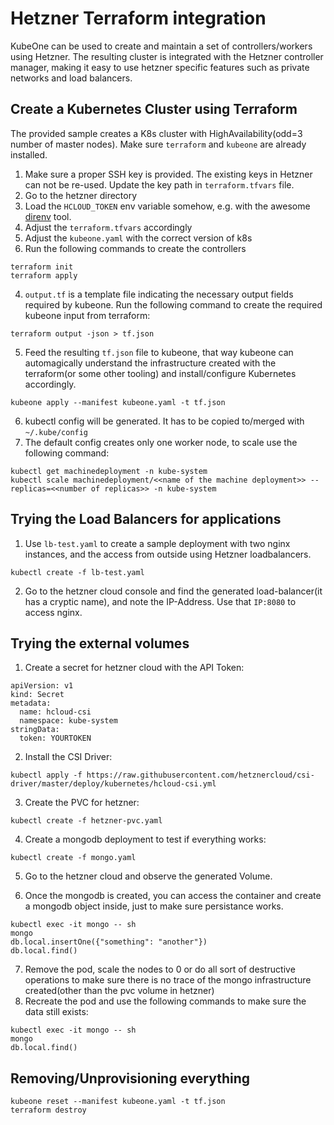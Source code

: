 # Hetzner Terraform integration 
KubeOne can be used to create and maintain a set of controllers/workers using Hetzner. The resulting cluster is integrated with the Hetzner controller manager, making it easy to use hetzner specific features such as private networks and load balancers.

## Create a Kubernetes Cluster using Terraform
The provided sample creates a K8s cluster with HighAvailability(odd=3 number of master nodes). Make sure `terraform` and `kubeone` are already installed.
1. Make sure a proper SSH key is provided. The existing keys in Hetzner can not be re-used. Update the key path in `terraform.tfvars` file.
2. Go to the hetzner directory
3. Load the `HCLOUD_TOKEN` env variable somehow, e.g. with the awesome [direnv](https://direnv.net/) tool.
4. Adjust the `terraform.tfvars` accordingly
5. Adjust the `kubeone.yaml` with the correct version of k8s
6. Run the following commands to create the controllers

```
terraform init
terraform apply
```
4. `output.tf` is a template file indicating the necessary output fields required by kubeone. Run the following command to create the required kubeone input from terraform:

```
terraform output -json > tf.json
```

5. Feed the resulting `tf.json` file to kubeone, that way kubeone can automagically understand the infrastructure created with the terraform(or some other tooling) and install/configure Kubernetes accordingly.

```
kubeone apply --manifest kubeone.yaml -t tf.json
```

6. kubectl config will be generated. It has to be copied to/merged with `~/.kube/config`
7. The default config creates only one worker node, to scale use the following command:

```
kubectl get machinedeployment -n kube-system
kubectl scale machinedeployment/<<name of the machine deployment>> --replicas=<<number of replicas>> -n kube-system
```

## Trying the Load Balancers for applications
1. Use `lb-test.yaml` to create a sample deployment with two nginx instances, and the access from outside using Hetzner loadbalancers.

```
kubectl create -f lb-test.yaml
``` 

2. Go to the hetzner cloud console and find the generated load-balancer(it has a cryptic name), and note the IP-Address. Use that `IP:8080` to access nginx.

## Trying the external volumes
1. Create a secret for hetzner cloud with the API Token:

```
apiVersion: v1
kind: Secret
metadata:
  name: hcloud-csi
  namespace: kube-system
stringData:
  token: YOURTOKEN
```

2. Install the CSI Driver:

```
kubectl apply -f https://raw.githubusercontent.com/hetznercloud/csi-driver/master/deploy/kubernetes/hcloud-csi.yml
```

3. Create the PVC for hetzner:

```
kubectl create -f hetzner-pvc.yaml
```

4. Create a mongodb deployment to test if everything works:

```
kubectl create -f mongo.yaml
```
5. Go to the hetzner cloud and observe the generated Volume.

6. Once the mongodb is created, you can access the container and create a mongodb object inside, just to make sure persistance works.

```
kubectl exec -it mongo -- sh
mongo
db.local.insertOne({"something": "another"})
db.local.find()
```

7. Remove the pod, scale the nodes to 0 or do all sort of destructive operations to make sure there is no trace of the mongo infrastructure created(other than the pvc volume in hetzner)
8. Recreate the pod and use the following commands to make sure the data still exists:

```
kubectl exec -it mongo -- sh
mongo
db.local.find()
```
## Removing/Unprovisioning everything

```
kubeone reset --manifest kubeone.yaml -t tf.json
terraform destroy
```
